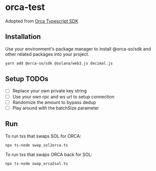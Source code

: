 # orca-test

Adopted from [Orca Typescript SDK](https://github.com/orca-so/typescript-sdk)

## Installation

Use your environment's package manager to install @orca-so/sdk and other related packages into your project.

```bash
yarn add @orca-so/sdk @solana/web3.js decimal.js
```

## Setup TODOs
- [ ] Replace your own private key string
- [ ] Use your own rpc and ws url to setup connection
- [ ] Randomize the amount to bypass dedup
- [ ] Play around with the batchSize parameter

## Run

To run txs that swaps SOL for ORCA:
```bash
npx ts-node swap_sol2orca.ts
```

To run txs that swaps ORCA back for SOL:
```bash
npx ts-node swap_orca2sol.ts
```